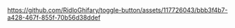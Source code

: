 

https://github.com/RidloGhifary/toggle-button/assets/117726043/bbb3f4b7-a428-467f-855f-70b56d38ddef

